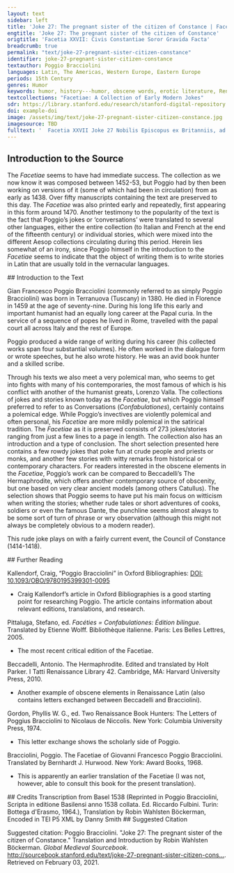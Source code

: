 ```yaml
---
layout: text
sidebar: left
title: 'Joke 27: The pregnant sister of the citizen of Constance | Facetia XXVII: Civis Constantiae Soror Gravida Facta'
engtitle: 'Joke 27: The pregnant sister of the citizen of Constance'
origtitle: 'Facetia XXVII: Civis Constantiae Soror Gravida Facta'
breadcrumb: true
permalink: "text/joke-27-pregnant-sister-citizen-constance"
identifier: joke-27-pregnant-sister-citizen-constance
textauthor: Poggio Bracciolini
languages: Latin, The Americas, Western Europe, Eastern Europe
periods: 15th Century
genres: Humor
keywords: humor, history---humor, obscene words, erotic literature, Renaissance, Pregnancy
textcollections: "Facetiae: A Collection of Early Modern Jokes"
sdr: https://library.stanford.edu/research/stanford-digital-repository 
doi: example-doi 
image: /assets/img/text/joke-27-pregnant-sister-citizen-constance.jpg
imagesource: TBD 
fulltext: '  Facetia XXVII Joke 27 Nobilis Episcopus ex Britanniis, ad ostendendam quam tunc multi requirebant Concilii Constantiensis libertatem, in magno Praelatorum conventu hoc attulit testimonium. A noble bishop from Britain gave this testimony at a big meeting of the prelates as a demonstration of the liberty that many then sought at the Council of Constance. Fuisse ait Constantiae civem, cuius soror innupta gravida facta erat. He said that there was a citizen in Constance whose unmarried sister had become pregnant. Cum fratri tumor ventris innotuisset, accepto gladio, quid id esset, aut unde id prodisset, quaesivit, percussori similis. When he discovered her swelling belly, he grabbed his sword like a murderer and demanded to know what this was and who had caused it. Tum iuvenis exterrita, id esse Concilii opus, seque ex Concilio praegnantem. The young terrified woman then said that this was the Council’s doing and that she had become pregnant from the Council. Hoc intellecto frater, Concilii metu ac reverentia, sororem impunitam reliquit. When the brother realised this, he let the sister off unpunished out of fear and respect for the Council. Cum ceteri aliarum rerum libertatem quaererent, ille praetulit licentiam futuendi. When some would seek liberty with regard to other things, he preferred the liberty to fuck. '
---
```

## Introduction to the Source 
<p>The <em>Facetiae</em> seems to have had immediate success. The collection as we now know it was composed between 1452-53, but Poggio had by then been working on versions of it (some of which had been in circulation) from as early as 1438. Over fifty manuscripts containing the text are preserved to this day. The <em>Facetiae</em> was also printed early and repeatedly, first appearing in this form around 1470. Another testimony to the popularity of the text is the fact that Poggio’s jokes or ‘conversations’ were translated to several other languages, either the entire collection (to Italian and French at the end of the fifteenth century) or individual stories, which were mixed into the different Aesop collections circulating during this period. Herein lies somewhat of an irony, since Poggio himself in the introduction to the <em>Facetiae</em> seems to indicate that the object of writing them is to write stories in Latin that are usually told in the vernacular languages.</p>
## Introduction to the Text 
<p>Gian Francesco Poggio Bracciolini (commonly referred to as simply Poggio Bracciolini) was born in Terranuova (Tuscany) in 1380. He died in Florence in 1459 at the age of seventy-nine. During his long life this early and important humanist had an equally long career at the Papal curia. In the service of a sequence of popes he lived in Rome, travelled with the papal court all across Italy and the rest of Europe.</p> <p>Poggio produced a wide range of writing during his career (his collected works span four substantial volumes). He often worked in the dialogue form or wrote speeches, but he also wrote history. He was an avid book hunter and a skilled scribe.</p> <p>Through his texts we also meet a very polemical man, who seems to get into fights with many of his contemporaries, the most famous of which is his conflict with another of the humanist greats, Lorenzo Valla. The collections of jokes and stories known today as the <em>Facetiae</em>, but which Poggio himself preferred to refer to as Conversations (<em>Confabulationes</em>), certainly contains a polemical edge. While Poggio’s invectives are violently polemical and often personal, his <em>Facetiae</em> are more mildly polemical in the satirical tradition. The <em>Facetiae</em> as it is preserved consists of 273 jokes/stories ranging from just a few lines to a page in length. The collection also has an introduction and a type of conclusion. The short selection presented here contains a few rowdy jokes that poke fun at crude people and priests or monks, and another few stories with witty remarks from historical or contemporary characters. For readers interested in the obscene elements in the <em>Facetiae</em>, Poggio’s work can be compared to Beccadelli’s The Hermaphrodite, which offers another contemporary source of obscenity, but one based on very clear ancient models (among others Catullus). The selection shows that Poggio seems to have put his main focus on witticism when writing the stories; whether rude tales or short adventures of cooks, soldiers or even the famous Dante, the punchline seems almost always to be some sort of turn of phrase or wry observation (although this might not always be completely obvious to a modern reader).</p> <p>This rude joke plays on with a fairly current event, the Council of Constance (1414-1418). </p>
## Further Reading 
<p>Kallendorf, Craig, “Poggio Bracciolini” in Oxford Bibliographies: <a href="https://www.oxfordbibliographies.com/view/document/obo-9780195399301/obo-9780195399301-0095.xml">DOI: 10.1093/OBO/9780195399301-0095</a></p> <ul> <li>Craig Kallendorf’s article in Oxford Bibliographies is a good starting point for researching Poggio. The article contains information about relevant editions, translations, and research.</li> </ul> <p>Pittaluga, Stefano, ed. <em>Facéties = Confabulationes: Édition bilingue.</em> Translated by Etienne Wolff. Bibliothèque italienne. Paris: Les Belles Lettres, 2005.</p> <ul> <li>The most recent critical edition of the Facetiae.</li> </ul> <p>Beccadelli, Antonio. The Hermaphrodite. Edited and translated by Holt Parker. I Tatti Renaissance Library 42. Cambridge, MA: Harvard University Press, 2010.</p> <ul> <li>Another example of obscene elements in Renaissance Latin (also contains letters exchanged between Beccadelli and Bracciolini).</li> </ul> <p>Gordon, Phyllis W. G., ed. Two Renaissance Book Hunters: The Letters of Poggius Bracciolini to Nicolaus de Niccolis. New York: Columbia University Press, 1974.</p> <ul> <li>This letter exchange shows the scholarly side of Poggio.</li> </ul> <p>Bracciolini, Poggio. The Facetiae of Giovanni Francesco Poggio Bracciolini. Translated by Bernhardt J. Hurwood. New York: Award Books, 1968.</p> <ul> <li>This is apparently an earlier translation of the Facetiae (I was not, however, able to consult this book for the present translation).</li> </ul>
## Credits
Transcription from Basel 1538 (Reprinted in Poggio Bracciolini, Scripta in editione Basilensi anno 1538 collata. Ed. Riccardo Fulbini. Turin: Bottega d'Erasmo, 1964.), 
Translation by Robin Wahlsten Böckerman, 
Encoded in TEI P5 XML by Danny Smith
## Suggested Citation
<p>Suggested citation: Poggio Bracciolini.  "Joke 27: The pregnant sister of the citizen of Constance." Translation and Introduction by Robin Wahlsten Böckerman. <em>Global Medieval Sourcebook</em>. <a href="http://sourcebook.stanford.edu/text/joke-27-pregnant-sister-citizen-constance">http://sourcebook.stanford.edu/text/joke-27-pregnant-sister-citizen-cons...</a>. Retrieved on February 03, 2021.</p>